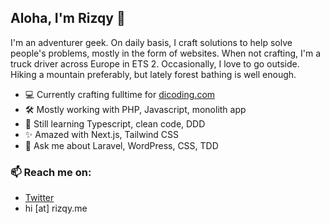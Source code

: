 ## Aloha, I'm Rizqy 👋

I'm an adventurer geek. On daily basis, I craft solutions to help solve people's problems, mostly in the form of websites. When not crafting, I'm a truck driver across Europe in ETS 2. Occasionally, I love to go outside. Hiking a mountain preferably, but lately forest bathing is well enough.

- 💻 Currently crafting fulltime for [dicoding.com](http://www.dicoding.com)
- 🛠 Mostly working with PHP, Javascript, monolith app
- 🌱 Still learning Typescript, clean code, DDD
- ✨ Amazed with Next.js, Tailwind CSS
- 💬 Ask me about Laravel, WordPress, CSS, TDD

### 📫 Reach me on:

- [Twitter](https://twitter.com/rizqyhi)
- hi [at] rizqy.me
